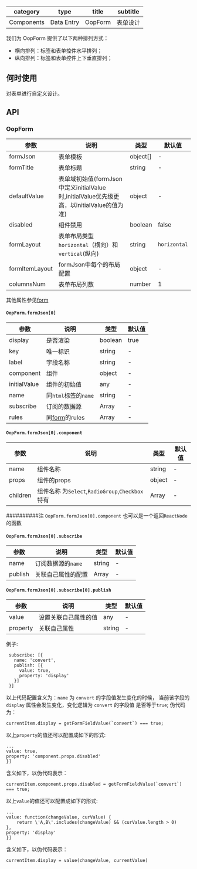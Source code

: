 
category | type | title | subtitle 
| :--------: | :-----: | :----:|  :----: |
Components | Data Entry | OopForm  | 表单设计 |

我们为 OopForm 提供了以下两种排列方式：

-  横向排列：标签和表单控件水平排列；
-  纵向排列：标签和表单控件上下垂直排列；

## 何时使用

对表单进行自定义设计。

## API
### OopForm

| 参数 | 说明 | 类型 | 默认值 |
| --- | --- | --- | --- |
| formJson |  表单模板 | object[] | - |
| formTitle |  表单标题 | string | - |
| defaultValue |  表单域初始值(formJson中定义initialValue时,initialValue优先级更高，以initialValue的值为准) | object | - |
| disabled |  组件禁用 | boolean | false |
| formLayout | 表单布局类型 `horizontal`（横向）和 `vertical`(纵向) | string | `horizontal` |
| formItemLayout | formJson中每个的布局配置 | object | - |
| columnsNum | 表单布局列数 | number | 1 |

其他属性参见[form](https://ant.design/components/form-cn/)

#### `OopForm.formJson[0]`

| 参数 | 说明 | 类型 | 默认值 |
| --- | --- | --- | --- |
| display |  是否渲染 | boolean | true |
| key |  唯一标识 | string | - |
| label |  字段名称 | string | - |
| component |  组件 | object | - |
| initialValue |  组件的初始值 | any | - |
| name |  同`html`标签的`name` | string | - |
| subscribe | 订阅的数据源 | Array | - |
| rules | 同[form](https://ant.design/components/form-cn/)的rules | Array | - |


#### `OopForm.formJson[0].component`

| 参数 | 说明 | 类型 | 默认值 |
| --- | --- | --- | --- |
| name |  组件名称 | string | - |
| props |  组件的props | object | - |
| children | 组件名称 为`Select`,`RadioGroup`,`Checkbox`特有 | Array | - |


##########注 `OopForm.formJson[0].component` 也可以是一个返回`ReactNode`的函数


#### `OopForm.formJson[0].subscribe`


| 参数 | 说明 | 类型 | 默认值 |
| --- | --- | --- | --- |
| name |  订阅数据源的`name` | string | - |
| publish | 关联自己属性的配置  | Array | - |


#### `OopForm.formJson[0].subscribe[0].publish`


| 参数 | 说明 | 类型 | 默认值 |
| --- | --- | --- | --- |
| value | 设置关联自己属性的值| any | - |
| property | 关联自己属性  | string | - |

例子:
```ecmascript 6
 subscribe: [{
   name: 'convert',
   publish: [{
     value: true,
     property: 'display'
   }]
 }]
```
以上代码配置含义为：`name` 为 `convert` 的字段值发生变化的时候，
当前该字段的 `display` 属性会发生变化，变化逻辑为 `convert` 的字段值
是否等于`true`; 伪代码为：
```ecmascript 6
currentItem.display = getFormFieldValue(`convert`) === true;
```
以上`property`的值还可以配置成如下的形式:
```ecmascript 6
...
value: true,
property: 'component.props.disabled'
}]
```
含义如下，以伪代码表示：
```ecmascript 6
currentItem.component.props.disabled = getFormFieldValue(`convert`) === true;
```

以上`value`的值还可以配置成如下的形式:
```
...
value: function(changeValue, curValue) {
    return \'A,B\'.includes(changeValue) && (curValue.length > 0)
},
property: 'display'
}]
```

含义如下，以伪代码表示：
```ecmascript 6
currentItem.display = value(changeValue, currentValue)
```
